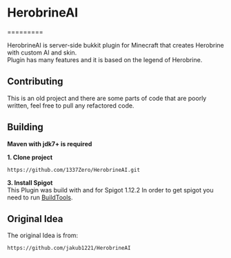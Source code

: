 # HerobrineAI
=========

HerobrineAI is server-side bukkit plugin for Minecraft that creates Herobrine with custom AI and skin.  
Plugin has many features and it is based on the legend of Herobrine.  

Contributing 
---------
This is an old project and there are some parts of code that are poorly written, feel free to pull any refactored code.

Building
---------
**Maven with jdk7+ is required**

**1. Clone project**  
```
https://github.com/1337Zero/HerobrineAI.git
```

**3. Install Spigot**  
This Plugin was build with and for Spigot 1.12.2 
In order to get spigot you need to run [BuildTools](https://www.spigotmc.org/wiki/buildtools/).

Original Idea
---------
The original Idea is from:

```
https://github.com/jakub1221/HerobrineAI
```

